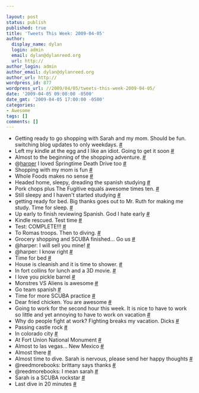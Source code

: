 ```yaml
---

layout: post
status: publish
published: true
title: 'Tweets This Week: 2009-04-05'
author:
  display_name: dylan
  login: admin
  email: dylan@dylanreed.org
  url: http://
author_login: admin
author_email: dylan@dylanreed.org
author_url: http://
wordpress_id: 877
wordpress_url: //2009/04/05/tweets-this-week-2009-04-05/
date: '2009-04-05 09:00:00 -0500'
date_gmt: '2009-04-05 17:00:00 -0500'
categories:
- Awesome
tags: []
comments: []
---
```


  * Getting ready to go shopping with Sarah and my mom. Should be fun. switching blog updates to only weekdays. [#][1]
  * Left my kindle at the egg and I like an idiot. Going to get it soon [#][2]
  * Almost to the beginning of the shopping adventure. [#][3]
  * @[harper][4] I loved Springtime Death Drive too [#][5]
  * Shopping with my mom is fun [#][6]
  * Whole Foods makes no sense [#][7]
  * Headed home, sleepy, dreading the spanish studying [#][8]
  * Pork chops plus The Fugitive equals awesome times ten. [#][9]
  * Still sleepy and I haven't started studying [#][10]
  * getting ready for bed. Big thanks goes out to Mr. Ruth for making me study. Time for sleep. [#][11]
  * Up early to finish reviewing Spanish. God I hate early [#][12]
  * Kindle rescued. Test time [#][13]
  * Test: COMPLETE!!! [#][14]
  * To Romas troops. Then to diving. [#][15]
  * Grocery shopping and SCUBA finished... Go us [#][16]
  * @harper: I will sell you mine! [#][17]
  * @harper: I know right [#][18]
  * Time for bed [#][19]
  * House is cleanish and it is time to shower. [#][20]
  * In fort collins for lunch and a 3D movie. [#][21]
  * I love you pickle barrel [#][22]
  * Monstres VS Aliens is awesome [#][23]
  * Go team spanish [#][24]
  * Time for more SCUBA practice [#][25]
  * Dear fried chicken. You are awesome [#][26]
  * Going to work for the second hour this week. It is nice to have to work so little and yet annoying to have to work on vacation [#][27]
  * Why do people fight at work? Fighting breaks my vacation. Dicks [#][28]
  * Passing castle rock [#][29]
  * In colorado city [#][30]
  * At Fort Union National Monument [#][31]
  * Almost to las vegas... New Mexico [#][32]
  * Almost there [#][33]
  * Almost time to dive. Sarah is nervous, please send her happy thoughts [#][34]
  * @reedmorebooks: brittany says thanks [#][35]
  * @reedmorebooks: I mean sarah [#][36]
  * Sarah is a SCUBA rockstar [#][37]
  * Last dive in 20 minutes [#][38]
  


   [1]: http://twitter.com/awesomeguy/statuses/1412318543
   [2]: http://twitter.com/awesomeguy/statuses/1412782494
   [3]: http://twitter.com/awesomeguy/statuses/1413026375
   [4]: http://twitter.com/harper
   [5]: http://twitter.com/awesomeguy/statuses/1413163142
   [6]: http://twitter.com/awesomeguy/statuses/1413166700
   [7]: http://twitter.com/awesomeguy/statuses/1414422634
   [8]: http://twitter.com/awesomeguy/statuses/1414695313
   [9]: http://twitter.com/awesomeguy/statuses/1414882443
   [10]: http://twitter.com/awesomeguy/statuses/1415279377
   [11]: http://twitter.com/awesomeguy/statuses/1415701094
   [12]: http://twitter.com/awesomeguy/statuses/1417384697
   [13]: http://twitter.com/awesomeguy/statuses/1417794430
   [14]: http://twitter.com/awesomeguy/statuses/1418228730
   [15]: http://twitter.com/awesomeguy/statuses/1418842474
   [16]: http://twitter.com/awesomeguy/statuses/1420316429
   [17]: http://twitter.com/awesomeguy/statuses/1420533140
   [18]: http://twitter.com/awesomeguy/statuses/1420548230
   [19]: http://twitter.com/awesomeguy/statuses/1422108072
   [20]: http://twitter.com/awesomeguy/statuses/1425450322
   [21]: http://twitter.com/awesomeguy/statuses/1425916147
   [22]: http://twitter.com/awesomeguy/statuses/1426218379
   [23]: http://twitter.com/awesomeguy/statuses/1427251688
   [24]: http://twitter.com/awesomeguy/statuses/1432332233
   [25]: http://twitter.com/awesomeguy/statuses/1433516945
   [26]: http://twitter.com/awesomeguy/statuses/1436087544
   [27]: http://twitter.com/awesomeguy/statuses/1439015791
   [28]: http://twitter.com/awesomeguy/statuses/1441552983
   [29]: http://twitter.com/awesomeguy/statuses/1446559149
   [30]: http://twitter.com/awesomeguy/statuses/1447363873
   [31]: http://twitter.com/awesomeguy/statuses/1448183479
   [32]: http://twitter.com/awesomeguy/statuses/1448309602
   [33]: http://twitter.com/awesomeguy/statuses/1448580324
   [34]: http://twitter.com/awesomeguy/statuses/1451412972
   [35]: http://twitter.com/awesomeguy/statuses/1451660387
   [36]: http://twitter.com/awesomeguy/statuses/1453363406
   [37]: http://twitter.com/awesomeguy/statuses/1453375723
   [38]: http://twitter.com/awesomeguy/statuses/1456713272

